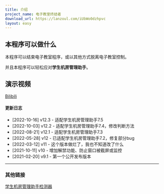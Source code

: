 ```yaml
---
title: 介绍
project_name: 电子教室终结者
download_url: https://lanzoul.com/iUbWo0dzhpvc
layout: easy
---
```


## 本程序可以做什么

本程序可以结束电子教室程序，或以其他方式脱离电子教室控制。

并且本程序可以轻松应对**学生机房管理助手**。

## 演示视频

[Bilibili](https://www.bilibili.com/video/BV14v411Y78n/)

#### 更新日志

*   [2022-10-16] v12.3 - 适配学生机房管理助手7.5
*   [2022-10-03] v12.2 - 适配学生机房管理助手7.4，修改判断方法
*   [2022-08-21] v12.1 - 适配学生机房管理助手7.3
*   [2022-05-28] v12 - 已适配学生机房管理助手7.2，修复部分bug
*   [2022-03-12] v11 - 这个版本做烂了，我也不知道改了什么
*   [2021-10-11] v10 - 增加解禁功能、防止窗口被截屏或监控
*   [2021-02-20] v9.1 - 第一个公开发布版本

* * *

### 其他链接

[学生机房管理助手检测器](https://nkxingxh.lanzoul.com/iAPpq0dzhpwd)
